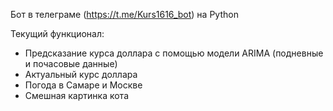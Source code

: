 Бот в телеграме (https://t.me/Kurs1616_bot) на Python

Текущий функционал:
- Предсказание курса доллара с помощью модели ARIMA (подневные и почасовые данные)
- Актуальный курс доллара
- Погода в Самаре и Москве
- Смешная картинка кота
